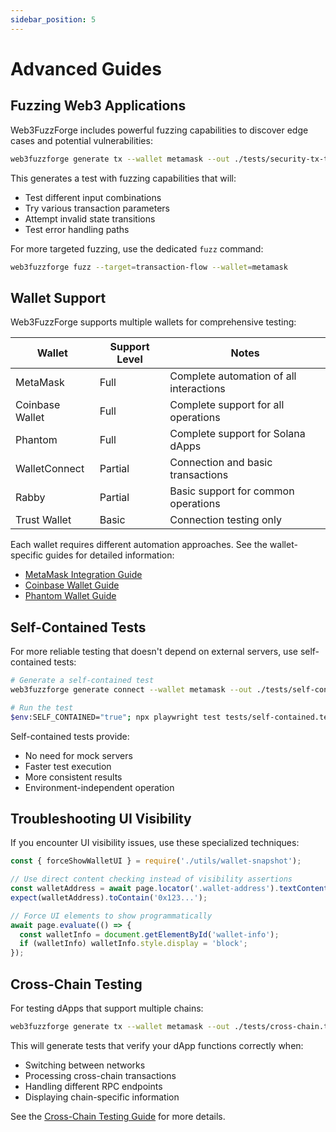 ```yaml
---
sidebar_position: 5
---
```


# Advanced Guides

## Fuzzing Web3 Applications

Web3FuzzForge includes powerful fuzzing capabilities to discover edge cases and potential vulnerabilities:

```bash
web3fuzzforge generate tx --wallet metamask --out ./tests/security-tx-test.js --fuzz
```

This generates a test with fuzzing capabilities that will:

- Test different input combinations
- Try various transaction parameters
- Attempt invalid state transitions
- Test error handling paths

For more targeted fuzzing, use the dedicated `fuzz` command:

```bash
web3fuzzforge fuzz --target=transaction-flow --wallet=metamask
```

## Wallet Support

Web3FuzzForge supports multiple wallets for comprehensive testing:

| Wallet | Support Level | Notes |
|--------|--------------|-------|
| MetaMask | Full | Complete automation of all interactions |
| Coinbase Wallet | Full | Complete support for all operations |
| Phantom | Full | Complete support for Solana dApps |
| WalletConnect | Partial | Connection and basic transactions |
| Rabby | Partial | Basic support for common operations |
| Trust Wallet | Basic | Connection testing only |

Each wallet requires different automation approaches. See the wallet-specific guides for detailed information:

- [MetaMask Integration Guide](real-wallet-integration)
- [Coinbase Wallet Guide](mobile-wallets)
- [Phantom Wallet Guide](mobile-wallets)

## Self-Contained Tests

For more reliable testing that doesn't depend on external servers, use self-contained tests:

```bash
# Generate a self-contained test
web3fuzzforge generate connect --wallet metamask --out ./tests/self-contained.test.js --self-contained

# Run the test
$env:SELF_CONTAINED="true"; npx playwright test tests/self-contained.test.js --headed
```

Self-contained tests provide:

- No need for mock servers
- Faster test execution 
- More consistent results
- Environment-independent operation

## Troubleshooting UI Visibility

If you encounter UI visibility issues, use these specialized techniques:

```javascript
const { forceShowWalletUI } = require('./utils/wallet-snapshot');

// Use direct content checking instead of visibility assertions
const walletAddress = await page.locator('.wallet-address').textContent();
expect(walletAddress).toContain('0x123...');

// Force UI elements to show programmatically
await page.evaluate(() => {
  const walletInfo = document.getElementById('wallet-info');
  if (walletInfo) walletInfo.style.display = 'block';
});
```

## Cross-Chain Testing

For testing dApps that support multiple chains:

```bash
web3fuzzforge generate tx --wallet metamask --out ./tests/cross-chain.test.js --chains=ethereum,polygon,arbitrum
```

This will generate tests that verify your dApp functions correctly when:

- Switching between networks
- Processing cross-chain transactions
- Handling different RPC endpoints
- Displaying chain-specific information

See the [Cross-Chain Testing Guide](cross-chain-testing) for more details. 